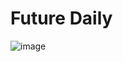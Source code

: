 # Future Daily
![image](https://user-images.githubusercontent.com/77351885/132917942-1ae5a237-1812-42a0-a7ce-3394b0a3274f.png)
